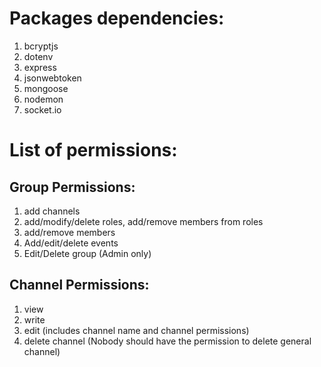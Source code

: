 # Packages dependencies:
1. bcryptjs
2. dotenv
3. express
4. jsonwebtoken
5. mongoose
6. nodemon
7. socket.io

# List of permissions:

## Group Permissions:

1. add channels
2. add/modify/delete roles, add/remove members from roles
3. add/remove members
4. Add/edit/delete events
5. Edit/Delete group (Admin only)

## Channel Permissions:

1. view
2. write
3. edit (includes channel name and channel permissions)
4. delete channel (Nobody should have the permission to delete general channel)
